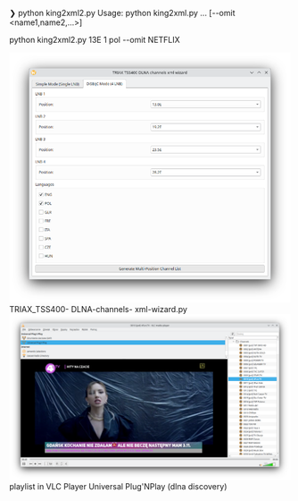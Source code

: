 ❯ python king2xml2.py
Usage: python king2xml.py <position> <source> <lang1> <lang2> ... [--omit <name1,name2,...>]


python king2xml2.py 13E 1 pol --omit NETFLIX




<img width="964" alt="diseqc" src="https://github.com/stpf99/sat-ip-dlna-playlist/blob/3715272dbfaef6d198f6110dc5660c87b1391b8b/gui.png">
TRIAX_TSS400- DLNA-channels- xml-wizard.py


<img width="964" alt="diseqc" src="https://github.com/stpf99/sat-ip-dlna-playlist/blob/94e81cb9bd472345f06462c1e52940c9b5606d0f/vlc.png">
playlist in VLC Player Universal Plug'NPlay (dlna discovery) 
